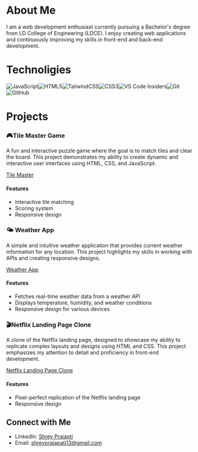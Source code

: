 # About Me
I am a web development enthusiast currently pursuing a Bachelor's degree from LD College of Engineering (LDCE). I enjoy creating web applications and continuously improving my skills in front-end and back-end development.

# Technoligies
  ![JavaScript](https://img.shields.io/badge/javascript-%23323330.svg?style=for-the-badge&logo=javascript&logoColor=%23F7DF1E)![HTML5](https://img.shields.io/badge/html5-%23E34F26.svg?style=for-the-badge&logo=html5&logoColor=white)![TailwindCSS](https://img.shields.io/badge/tailwindcss-%2338B2AC.svg?style=for-the-badge&logo=tailwind-css&logoColor=white)![CSS3](https://img.shields.io/badge/css3-%231572B6.svg?style=for-the-badge&logo=css3&logoColor=white)![VS Code Insiders](https://img.shields.io/badge/VS%20Code%20Insiders-35b393.svg?style=for-the-badge&logo=visual-studio-code&logoColor=white)![Git](https://img.shields.io/badge/git-%23F05033.svg?style=for-the-badge&logo=git&logoColor=white)![GitHub](https://img.shields.io/badge/github-%23121011.svg?style=for-the-badge&logo=github&logoColor=white)
  
# Projects

### 🎮Tile Master Game
A fun and interactive puzzle game where the goal is to match tiles and clear the board. This project demonstrates my ability to create dynamic and interactive user interfaces using HTML, CSS, and JavaScript.

[Tile Master](https://cd-shrey13.github.io/Tile-Master/)

#### Features
- Interactive tile matching
- Scoring system
- Responsive design


### 🌤️ Weather App
A simple and intuitive weather application that provides current weather information for any location. This project highlights my skills in working with APIs and creating responsive designs.

[Weather App](https://cd-shrey13.github.io/Weather_App/)

#### Features
- Fetches real-time weather data from a weather API
- Displays temperature, humidity, and weather conditions
- Responsive design for various devices


### 🎬Netflix Landing Page Clone
A clone of the Netflix landing page, designed to showcase my ability to replicate complex layouts and designs using HTML and CSS. This project emphasizes my attention to detail and proficiency in front-end development.

[Netflix Landing Page Clone](https://cd-shrey13.github.io/Netflix-Landing-Page/)

#### Features
- Pixel-perfect replication of the Netflix landing page
- Responsive design


## Connect with Me
- LinkedIn: [Shrey Prajapti](https://www.linkedin.com/in/shreyp13/)
- Email: shreyprajapati13@gmail.com

